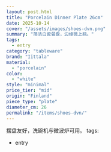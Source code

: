 ```yaml
---
layout: post.html
title: "Porcelain Dinner Plate 26cm"
date: 2025-10-14
cover: "/assets/images/shoes-dvn.png"
summary: "简洁白瓷餐盘，边缘微上翘。"
tags:
  - entry
category: "tableware"
brand: "Iittala"
material:
  - "porcelain"
color:
  - "white"
style: "minimal"
price_tier: "mid"
origin: "Finland"
piece_type: "plate"
diameter_cm: 26
permalink: "/items/shoes-dvn/"
---
```

摆盘友好，洗碗机与微波炉可用。
tags:
  - entry
